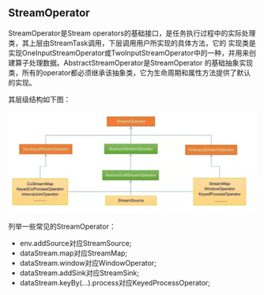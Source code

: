 StreamOperator
-------------

StreamOperator是Stream operators的基础接口，是任务执行过程中的实际处理类，其上层由StreamTask调用，下层调用用户所实现的具体方法，它的
实现类是实现OneInputStreamOperator或TwoInputStreamOperator中的一种，并用来创建算子处理数据。AbstractStreamOperator是StreamOperator
的基础抽象实现类，所有的operator都必须继承该抽象类，它为生命周期和属性方法提供了默认的实现。

其层级结构如下图：

 ![StreamOperator](../images/stream-operator.png "StreamOperator")

列举一些常见的StreamOperator：
 * env.addSource对应StreamSource;
 * dataStream.map对应StreamMap;
 * dataStream.window对应WindowOperator;
 * dataStream.addSink对应StreamSink;
 * dataStream.keyBy(...).process对应KeyedProcessOperator;

